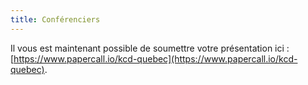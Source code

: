 ```yaml
---
title: Conférenciers
---
```


Il vous est maintenant possible de soumettre votre présentation ici : [https://www.papercall.io/kcd-quebec](https://www.papercall.io/kcd-quebec).
